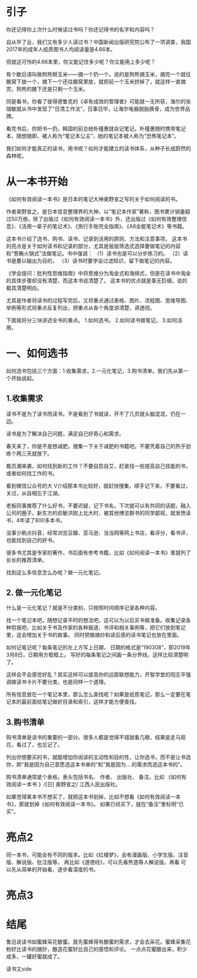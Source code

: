 

# 引子

你还记得你上次什么时候读过书吗？你还记得书的名字和内容吗？

自从毕了业，我们又有多少人读过书？中国新闻出版研究院公布了一项调查，我国2017年的成年人纸质图书人均阅读量是4.66本。

但就这可怜的4.66本里，你又能记住多少呢？你又能用上多少呢？

有个歇后语叫做狗熊掰玉米——摘一个扔一个。说的是狗熊摘玉米，摘完一个就往腋窝下放一个，摘下一个还往腋窝里放，就把前一个玉米挤掉了，就这样一直摘完，狗熊的腋下还是只剩一个玉米。

同是看书，你看了彼得德鲁克的《卓有成效的管理者》可能就一无所获，海尔的张瑞敏就从书中发现了“日清工作法”，日事日毕，让海尔电器脱胎换骨，成为世界品牌。

看完书后，你把书一扔，韩国的前总统朴槿惠就会记笔记。朴槿惠随时携带笔记本，随想随即，被人称为“笔记本公主”，她的笔记本被人称为“恐怖笔记本”。

我们如何才能真正的读书，用书呢？如何才能建立的读书体系，从种子长成蔚然的森林呢。

# 从一本书开始

《如何有效阅读一本书》是日本的笔记大神奥野宣之写的关于如何阅读的书。

作者奥野宣之，是日本信息整理界的大神，以“笔记本作家”著称，图书累计销量超过50万册。除了出版过《如何有效阅读一本书》外，还出版过《如何有效整理信息》、《活用一辈子的笔记术》、《旅行手账完全指南》、《A6全能笔记术》等书籍。

这本书介绍了选书、购书、读书、记录到活用的原则、方法和注意事项。 这本书的亮点是关于如何读书和记录的部分，尤其是层层筛选式选择要做笔记的内容和“葱鲔火锅式”法做笔记。书中强调： （1）读书也是可以分步练习的。 （2）读书是要以输出为目的， （3）读书时要学会过滤知识，留下做笔记的内容。

《学会提问：批判性思维指南》中将思维分为淘金式和海绵式，但是在读书中淘金的具体步骤却没有清楚，而这本书说清楚了。 这本书的优点就是事无巨细，说的极其清楚明白。

尤其是作者将读书的过程写完后，又将重点通过表格、图片、流程图、思维导图、举例等形式将重点反复列出，把重点从各个角度讲清楚，讲透彻。

下面我将分三块讲述全书的重点。
1.如何选书。
2.如何读书做笔记。
3.如何活用。

# 一、如何选书 

如何选书包括三个方面：1.收集需求，2.一元化笔记，3.购书清单。我们先从第一个开始说起。

## 1.收集需求

读书不是为了读书而读书。不是看到了书就读，开不了几页就头脑混混，仍在一边。

读书是为了解决自己问题，满足自己好奇心和需求。

春天来了，你是不是想减肥，搜集一下关于减肥的书籍吧。不要凭着自己的热乎劲练个两三天就放下。

裁员潮来袭，如何找到新的工作？不要自怨自艾，赶紧找一些提高自己技能的书，或者如何找工作的书。

看到微信公众号的大	V介绍那本书比较好，就赶快搜集，顺手记下来，不要看过，关过，从自相忘于江湖。

老板同事推荐了什么好书，不要迟疑，记下书名，下次就可以有共同的话题，融入公司的圈子。新东方的俞敏洪刚上北大时，被其他博览群书的同学鄙视，就发愤读书，4年读了800多本书。

没事少刷点抖音，经常浏览豆瓣、亚马逊、当当网等网上书店，看评分，看书评，也能找到自己的好书。

很多书尤其是专家的著作，书后面有参考书籍，比如《如何阅读一本书》里就列了长长的推荐清单。

找到这么多信息怎么办呢？做一元化笔记。

## 2. 做一元化笔记

什么是一元化笔记？就是不分类别，只按照时间顺序记录各种内容。

找一个笔记本吧，随想记录平时的想法吧，这可以为以后买书做准备。收集记录各种剪报吧，比如关于书及作家的各种报道、书评和相关事例等，把它们放到笔记里，这会增加关于书的故事。 同时把做摘抄和读后感的读书笔记也放在里面。

如何记笔记呢？每条笔记的左上方写上日期， 日期的格式是“190308”，即2019年3月8日，日期用方框框上。 写好的每条笔记之间画一条分界线，这样比较清楚明了。

这样会不会感觉好乱？其实这样可以提高你的远距联想能力，开智学堂的阳志平强调做读书卡片不要分类，也是同样一个道理。 

所有信息放在一个笔记本里，那么怎么查找呢？如果是纸质笔记，那么一定要在笔记本的最前面给笔记做好目录和索引，这样才能方便查找。 


## 3.购书清单

购书清单是读书的重要的一部分。很多人都是觉得不错就看几眼，结果是走马观花，看过了，也忘记了。

列出你想要买的书，就能增加你阅读的主动性和目的性，让你选书，而不是让书选你，即“我是因为自己意愿选这本书单的“和”我是因为....的需求而选这本书的”。

购书清单通常是个表格，表头包括书名、 作者、 出版社、 备注。比如 《如何有效阅读一本书 》/[日] 奥野宣之/ 江西人民出版社。

 如果觉得某本书不想买了，就把这本书划掉，比如不想看《如何有效阅读一本书》，那就划掉《如何有效阅读一本书》。 如果已经买下，就在“备注”里标明“已买”。














# 亮点2
同一本书，可能会有不同的版本。比如《红楼梦》，会有漫画版、小学生版、注音版、解说版、批注版等。 再比如《道德经》，可以先看熊逸等人解说版，再看 可以先从简单的开始看，逐步看深度的书。

# 亮点3
# 结尾

鲁迅说读书如蜜蜂采花酿蜜。首先蜜蜂得有酿蜜的需求，才会去采花。蜜蜂采集花粉好比读书的摘抄，酿造花蜜好比自己的感悟和评论。
一点点花蜜酿出来，积少成多，一罐好蜜就成了。

读书又side





<!--stackedit_data:
eyJoaXN0b3J5IjpbMTA5NDU1MjYxOSwxODE3MzQ3NTg4XX0=
-->